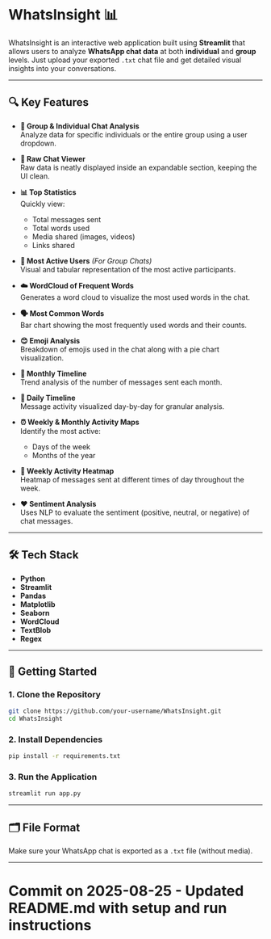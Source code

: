 # WhatsInsight 📊

WhatsInsight is an interactive web application built using **Streamlit** that allows users to analyze **WhatsApp chat data** at both **individual** and **group** levels. Just upload your exported `.txt` chat file and get detailed visual insights into your conversations.

---

## 🔍 Key Features

- **👤 Group & Individual Chat Analysis**  
  Analyze data for specific individuals or the entire group using a user dropdown.

- **📄 Raw Chat Viewer**  
  Raw data is neatly displayed inside an expandable section, keeping the UI clean.

- **📊 Top Statistics**  
  Quickly view:

  - Total messages sent
  - Total words used
  - Media shared (images, videos)
  - Links shared

- **👥 Most Active Users** _(For Group Chats)_  
  Visual and tabular representation of the most active participants.

- **☁️ WordCloud of Frequent Words**  
  Generates a word cloud to visualize the most used words in the chat.

- **🗣️ Most Common Words**  
  Bar chart showing the most frequently used words and their counts.

- **😊 Emoji Analysis**  
  Breakdown of emojis used in the chat along with a pie chart visualization.

- **📆 Monthly Timeline**  
  Trend analysis of the number of messages sent each month.

- **📅 Daily Timeline**  
  Message activity visualized day-by-day for granular analysis.

- **⏰ Weekly & Monthly Activity Maps**  
  Identify the most active:

  - Days of the week
  - Months of the year

- **🧭 Weekly Activity Heatmap**  
  Heatmap of messages sent at different times of day throughout the week.

- **❤️ Sentiment Analysis**  
  Uses NLP to evaluate the sentiment (positive, neutral, or negative) of chat messages.

---

## 🛠️ Tech Stack

- **Python**
- **Streamlit**
- **Pandas**
- **Matplotlib**
- **Seaborn**
- **WordCloud**
- **TextBlob**
- **Regex**

---

## 🚀 Getting Started

### 1. Clone the Repository

```bash
git clone https://github.com/your-username/WhatsInsight.git
cd WhatsInsight
```

### 2. Install Dependencies

```bash
pip install -r requirements.txt
```

### 3. Run the Application

```bash
streamlit run app.py
```

---

## 🗂️ File Format

Make sure your WhatsApp chat is exported as a `.txt` file (without media).

---

# Commit on 2025-08-25 - Updated README.md with setup and run instructions
